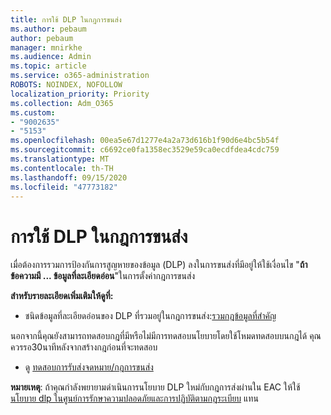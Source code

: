 ```yaml
---
title: การใช้ DLP ในกฎการขนส่ง
ms.author: pebaum
author: pebaum
manager: mnirkhe
ms.audience: Admin
ms.topic: article
ms.service: o365-administration
ROBOTS: NOINDEX, NOFOLLOW
localization_priority: Priority
ms.collection: Adm_O365
ms.custom:
- "9002635"
- "5153"
ms.openlocfilehash: 00ea5e67d1277e4a2a73d616b1f90d6e4bc5b54f
ms.sourcegitcommit: c6692ce0fa1358ec3529e59ca0ecdfdea4cdc759
ms.translationtype: MT
ms.contentlocale: th-TH
ms.lasthandoff: 09/15/2020
ms.locfileid: "47773182"
---
```

# <a name="using-dlp-in-transport-rules"></a>การใช้ DLP ในกฎการขนส่ง

เมื่อต้องการรวมการป้องกันการสูญหายของข้อมูล (DLP) ลงในการขนส่งที่มีอยู่ให้ใช้เงื่อนไข "**ถ้าข้อความมี ... ข้อมูลที่ละเอียดอ่อน**"ในการตั้งค่ากฎการขนส่ง

**สำหรับรายละเอียดเพิ่มเติมให้ดูที่:**

- ชนิดข้อมูลที่ละเอียดอ่อนของ DLP ที่รวมอยู่ในกฎการขนส่ง:[รวมกฎข้อมูลที่สำคัญ](https://docs.microsoft.com/exchange/security-and-compliance/data-loss-prevention/integrate-sensitive-information-rules)

นอกจากนี้คุณยังสามารถทดสอบกฎที่มีหรือไม่มีการทดสอบนโยบายโดยใช้โหมดทดสอบบนกฎได้  คุณควรรอ30นาทีหลังจากสร้างกฎก่อนที่จะทดสอบ

- ดู [ทดสอบการรับส่งจดหมาย/กฎการขนส่ง](https://docs.microsoft.com/exchange/security-and-compliance/mail-flow-rules/test-mail-flow-rules)

**หมายเหตุ**: ถ้าคุณกำลังพยายามดำเนินการนโยบาย DLP ใหม่กับกฎการส่งผ่านใน EAC ให้ใช้ [นโยบาย dlp ในศูนย์การรักษาความปลอดภัยและการปฏิบัติตามกฎระเบียบ](https://docs.microsoft.com/microsoft-365/compliance/data-loss-prevention-policies?view=o365-worldwide) แทน
